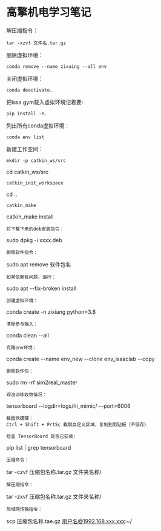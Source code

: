 # 高擎机电学习笔记

解压缩指令：
```
tar -xzvf 文件名.tar.gz
```
删除虚拟环境：
```
conda remove --name zixaing --all env
```
关闭虚拟环境：
```
conda deactivate.
```
把issa gym载入虚拟环境记着要:
```
pip install -e.
```
列出所有conda虚拟环境：
```
conda env list
```
新建工作空间：
```
mkdir -p catkin_ws/src
```
cd catkin_ws/src	
```
catkin_init_workspace
```
cd .. 	
```
catkin_make
```
catkin_make install
```
将下载下来的deb安装指令：
```
sudo dpkg -i xxxx.deb
```
删除软件指令：
```
sudo apt remove 软件包名
```
如果依赖有问题，运行：
```
sudo apt --fix-broken install
```
创建虚拟环境：
```
conda create -n zixiang python=3.8
```
清除参与输入：
```
conda clean --all
```
克隆env环境：
```
conda create --name env_new --clone env_isaaclab --copy
```
删除软件包：
```
sudo rm -rf sim2real_master
```
观测训练收敛情况：
```
tensorboard --logdir=logs/hi_mimic/ --port=6006
```
截图快捷键：
Ctrl + Shift + PrtSc 截取自定义区域，复制到剪贴板（不保存）

检查 TensorBoard 是否已安装:
```
pip list | grep tensorboard
```
压缩命令：
```
tar -czvf 压缩包名称.tar.gz 文件夹名称/
```
解压缩指令：
```
tar -zxvf 压缩包名称.tar.gz 文件夹名称/
```
局域网传输指令：
```
scp 压缩包名称.tae.gz 用户名@1992.168.xxx.xxx:~/
```
